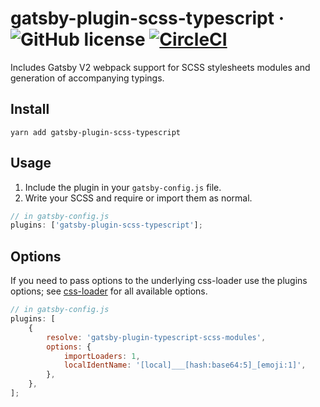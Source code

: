 # gatsby-plugin-scss-typescript &middot; ![GitHub license](https://img.shields.io/badge/license-MIT-blue.svg) [![CircleCI](https://circleci.com/gh/Debens/gatsby-plugin-scss-typescript.svg?style=shield&circle-token=2d506be7c3ec07e440056881ce5c376f7618f214)](https://circleci.com/gh/Debens/gatsby-plugin-scss-typescript)

Includes Gatsby V2 webpack support for SCSS stylesheets modules and generation of accompanying typings.

## Install

`yarn add gatsby-plugin-scss-typescript`

## Usage

1.  Include the plugin in your `gatsby-config.js` file.
2.  Write your SCSS and require or import them as normal.

```javascript
// in gatsby-config.js
plugins: ['gatsby-plugin-scss-typescript'];
```

## Options

If you need to pass options to the underlying css-loader use the plugins options; see [css-loader](https://github.com/webpack-contrib/css-loader)
for all available options.

```javascript
// in gatsby-config.js
plugins: [
    {
        resolve: 'gatsby-plugin-typescript-scss-modules',
        options: {
            importLoaders: 1,
            localIdentName: '[local]___[hash:base64:5]_[emoji:1]',
        },
    },
];
```
